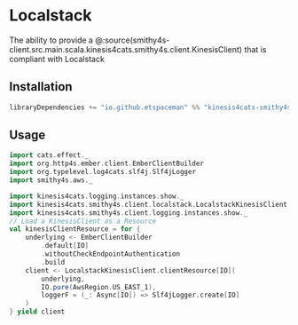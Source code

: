 # Localstack

The ability to provide a @:source(smithy4s-client.src.main.scala.kinesis4cats.smithy4s.client.KinesisClient) that is compliant with Localstack

## Installation

```scala
libraryDependencies += "io.github.etspaceman" %% "kinesis4cats-smithy4s-client-localstack" % "@VERSION@"
```

## Usage

```scala mdoc:compile-only
import cats.effect._
import org.http4s.ember.client.EmberClientBuilder
import org.typelevel.log4cats.slf4j.Slf4jLogger
import smithy4s.aws._

import kinesis4cats.logging.instances.show._
import kinesis4cats.smithy4s.client.localstack.LocalstackKinesisClient
import kinesis4cats.smithy4s.client.logging.instances.show._
// Load a KinesisClient as a Resource
val kinesisClientResource = for {
    underlying <- EmberClientBuilder
        .default[IO]
        .withoutCheckEndpointAuthentication
        .build
    client <- LocalstackKinesisClient.clientResource[IO](
        underlying,
        IO.pure(AwsRegion.US_EAST_1),
        loggerF = (_: Async[IO]) => Slf4jLogger.create[IO]
    )
} yield client
```

